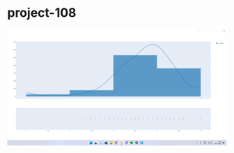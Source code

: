 # project-108
![alt text](https://github.com/PrathameshShahani/project-108/blob/main/Screenshot%202021-12-18%20124459.png?raw=true)
